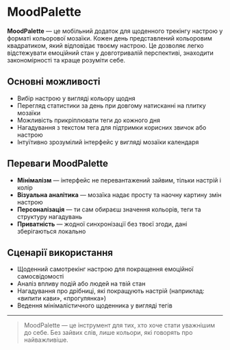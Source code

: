# MoodPalette

**MoodPalette** — це мобільний додаток для щоденного трекінгу настрою у форматі кольорової мозаїки. Кожен день представлений кольоровим квадратиком, який відповідає твоєму настрою. Це дозволяє легко відстежувати емоційний стан у довготривалій перспективі, знаходити закономірності та краще розуміти себе.

## Основні можливості

- Вибір настрою у вигляді кольору щодня
- Перегляд статистики за день при довгому натисканні на плитку мозаїки
- Можливість прикріплювати теги до кожного дня
- Нагадування з текстом тега для підтримки корисних звичок або настрою
- Інтуїтивно зрозумілий інтерфейс у вигляді мозаїки календаря

## Переваги MoodPalette

- **Мінімалізм** — інтерфейс не перевантажений зайвим, тільки настрій і колір
- **Візуальна аналітика** — мозаїка надає просту та наочну картину змін настрою
- **Персоналізація** — ти сам обираєш значення кольорів, теги та структуру нагадувань
- **Приватність** — жодної синхронізації без твоєї згоди, дані зберігаються локально

## Сценарії використання

- Щоденний самотрекінг настрою для покращення емоційної самосвідомості
- Аналіз впливу подій або людей на твій стан
- Нагадування про дрібниці, які покращують настрій (наприклад: «випити кави», «прогулянка»)
- Ведення мінімалістичного щоденника у вигляді тегів

---

> MoodPalette — це інструмент для тих, хто хоче стати уважнішим до себе. Без зайвих слів, лише кольори, які говорять про найважливіше.
